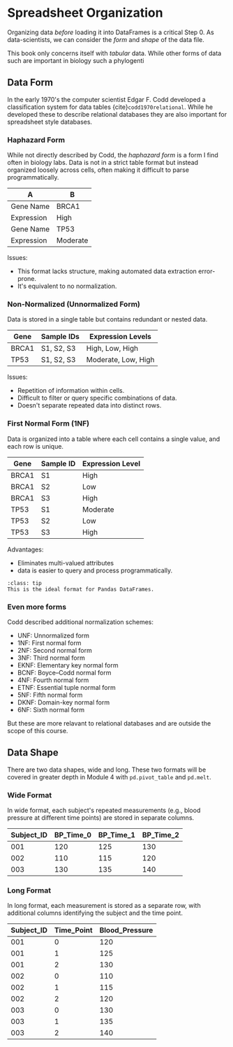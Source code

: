 # Spreadsheet Organization

Organizing data *before* loading it into DataFrames is a critical Step 0.
As data-scientists, we can consider the *form* and *shape* of the data file.

This book only concerns itself with _tabular_ data.
While other forms of data such are important in biology such a phylogenti

## Data Form

In the early 1970's the computer scientist Edgar F. Codd developed a classification system for data tables {cite}`codd1970relational`.
While he developed these to describe relational databases they are also important for spreadsheet style databases.

### Haphazard Form

While not directly described by Codd, the _haphazard form_ is a form I find often in biology labs.
Data is not in a strict table format but instead organized loosely across cells, often making it difficult to parse programmatically.

| A            | B           |
|--------------|-------------|
| Gene Name    | BRCA1       |
| Expression   | High        |
| Gene Name    | TP53        |
| Expression   | Moderate    |

Issues:
* This format lacks structure, making automated data extraction error-prone.
* It's equivalent to no normalization.

### Non-Normalized (Unnormalized Form)

Data is stored in a single table but contains redundant or nested data.

| Gene      | Sample IDs             | Expression Levels |
|-----------|------------------------|-------------------|
| BRCA1     | S1, S2, S3             | High, Low, High   |
| TP53      | S1, S2, S3             | Moderate, Low, High |

Issues:
* Repetition of information within cells.
* Difficult to filter or query specific combinations of data.
* Doesn't separate repeated data into distinct rows.


### First Normal Form (1NF)

Data is organized into a table where each cell contains a single value, and each row is unique.

| Gene      | Sample ID | Expression Level |
|-----------|-----------|------------------|
| BRCA1     | S1        | High             |
| BRCA1     | S2        | Low              |
| BRCA1     | S3        | High             |
| TP53      | S1        | Moderate         |
| TP53      | S2        | Low              |
| TP53      | S3        | High             |

Advantages:
* Eliminates multi-valued attributes
* data is easier to query and process programmatically.

`````{admonition} Goal
:class: tip
This is the ideal format for Pandas DataFrames.
`````


### Even more forms

Codd described additional normalization schemes:

* UNF: Unnormalized form
* 1NF: First normal form
* 2NF: Second normal form
* 3NF: Third normal form
* EKNF: Elementary key normal form
* BCNF: Boyce–Codd normal form
* 4NF: Fourth normal form
* ETNF: Essential tuple normal form
* 5NF: Fifth normal form
* DKNF: Domain-key normal form
* 6NF: Sixth normal form

But these are more relavant to relational databases and are outside the scope of this course.

## Data Shape

There are two data shapes, wide and long.
These two formats will be covered in greater depth in Module 4 with `pd.pivot_table` and `pd.melt`.

### Wide Format

In wide format, each subject's repeated measurements (e.g., blood pressure at different time points) are stored in separate columns.

| Subject_ID | BP_Time_0 | BP_Time_1 | BP_Time_2 |
|------------|-----------|-----------|-----------|
| 001        | 120       | 125       | 130       |
| 002        | 110       | 115       | 120       |
| 003        | 130       | 135       | 140       |


### Long Format

In long format, each measurement is stored as a separate row, with additional columns identifying the subject and the time point.

| Subject_ID | Time_Point | Blood_Pressure |
|------------|------------|----------------|
| 001        | 0          | 120            |
| 001        | 1          | 125            |
| 001        | 2          | 130            |
| 002        | 0          | 110            |
| 002        | 1          | 115            |
| 002        | 2          | 120            |
| 003        | 0          | 130            |
| 003        | 1          | 135            |
| 003        | 2          | 140            |


